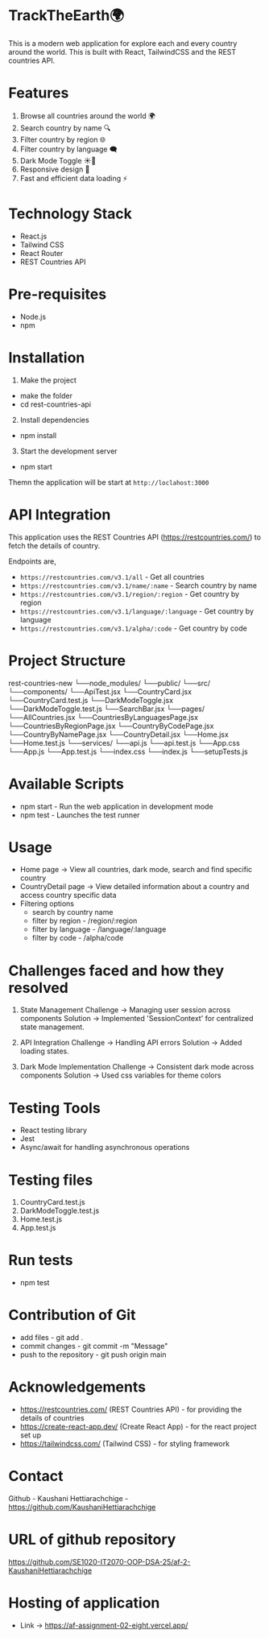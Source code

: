 # TrackTheEarth🌍

This is a modern web application for explore each and every country around the world. This is built with React, TailwindCSS and the REST countries API.

# Features

1. Browse all countries around the world 🌍
2. Search country by name 🔍
3. Filter country by region 🌐
4. Filter country by language 🗨️
5. Dark Mode Toggle ☀️🌙
6. Responsive design 📱
7. Fast and efficient data loading ⚡

# Technology Stack

- React.js
- Tailwind CSS
- React Router
- REST Countries API

# Pre-requisites

- Node.js
- npm

# Installation

1. Make the project
- make the folder
- cd rest-countries-api

2. Install dependencies
- npm install

3. Start the development server
- npm start

Themn the application will be start at `http://loclahost:3000`

# API Integration

This application uses the REST Countries API (https://restcountries.com/) to fetch the details of country.

Endpoints are,
- `https://restcountries.com/v3.1/all` - Get all countries
- `https://restcountries.com/v3.1/name/:name` - Search country by name
- `https://restcountries.com/v3.1/region/:region` - Get country by region
- `https://restcountries.com/v3.1/language/:language` - Get country by language
- `https://restcountries.com/v3.1/alpha/:code` - Get country by code

# Project Structure

rest-countries-new
└──node_modules/
└──public/
└──src/
    └──components/
        └──ApiTest.jsx
        └──CountryCard.jsx
        └──CountryCard.test.js
        └──DarkModeToggle.jsx
        └──DarkModeToggle.test.js
        └──SearchBar.jsx
    └──pages/
        └──AllCountries.jsx
        └──CountriesByLanguagesPage.jsx
        └──CountriesByRegionPage.jsx
        └──CountryByCodePage.jsx
        └──CountryByNamePage.jsx
        └──CountryDetail.jsx
        └──Home.jsx
        └──Home.test.js
    └──services/
        └──api.js
        └──api.test.js
    └──App.css
    └──App.js
    └──App.test.js
    └──index.css
    └──index.js
    └──setupTests.js

# Available Scripts

- npm start - Run the web application in development mode
- npm test - Launches the test runner

# Usage

- Home page -> View all countries, dark mode, search and find specific country
- CountryDetail page -> View detailed information about a country and access country specific data
- Filtering options
    - search by country name
    - filter by region - /region/:region
    - filter by language - /language/:language
    - filter by code - /alpha/code

# Challenges faced and how they resolved

1. State Management 
Challenge -> Managing user session across components
Solution -> Implemented 'SessionContext' for centralized state management.

2. API Integration
Challenge -> Handling API errors
Solution -> Added loading states.

3. Dark Mode Implementation
Challenge -> Consistent dark mode across components
Solution -> Used css variables for theme colors

# Testing Tools

- React testing library
- Jest
- Async/await for handling asynchronous operations

# Testing files

1. CountryCard.test.js
2. DarkModeToggle.test.js
3. Home.test.js
4. App.test.js

# Run tests

- npm test

# Contribution of Git

- add files - git add .
- commit changes - git commit -m "Message"
- push to the repository - git push origin main

# Acknowledgements

- https://restcountries.com/ (REST Countries API) - for providing the details of countries
- https://create-react-app.dev/ (Create React App) - for the react project set up
- https://tailwindcss.com/ (Tailwind CSS) - for styling framework

# Contact

Github - Kaushani Hettiarachchige - https://github.com/KaushaniHettiarachchige

# URL of github repository

https://github.com/SE1020-IT2070-OOP-DSA-25/af-2-KaushaniHettiarachchige

# Hosting of application

- Link -> https://af-assignment-02-eight.vercel.app/